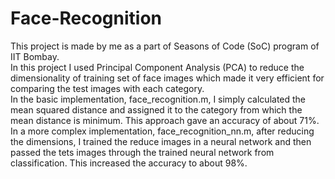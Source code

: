# Face-Recognition
This project is made by me as a part of Seasons of Code (SoC) program of IIT Bombay.<br/>
In this project I used Principal Component Analysis (PCA) to reduce the dimensionality of training set of face images which made it very efficient for comparing the test images with each category.<br/>
In the basic implementation, face_recognition.m, I simply calculated the mean squared distance and assigned it to the category from which the mean distance is minimum. This approach gave an accuracy of about 71%.<br/>
In a more complex implementation, face_recognition_nn.m, after reducing the dimensions, I trained the reduce images in a neural network and then passed the tets images through the trained neural network from classification. This increased the accuracy to about 98%.
